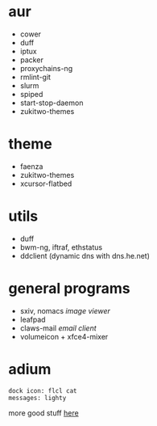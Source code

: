 

# aur

* cower
* duff
* iptux
* packer
* proxychains-ng
* rmlint-git
* slurm
* spiped
* start-stop-daemon
* zukitwo-themes

# theme

* faenza
* zukitwo-themes
* xcursor-flatbed

# utils

* duff
* bwm-ng, iftraf, ethstatus
* ddclient (dynamic dns with dns.he.net)

# general programs

* sxiv, nomacs _image viewer_
* leafpad
* claws-mail _email client_
* volumeicon + xfce4-mixer

# adium

    dock icon: flcl cat
    messages: lighty

more good stuff [here](http://kmandla.wikispaces.com/)

